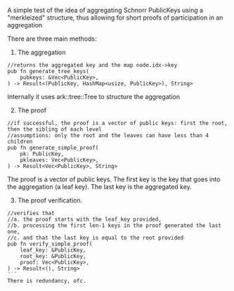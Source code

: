 A simple test of the idea of aggregating Schnorr PublicKeys using a "merkleized" structure, 
thus allowing for short proofs of participation in an aggregation

There are three main methods:

1) The aggregation
```
//returns the aggregated key and the map node.idx->key
pub fn generate_tree_keys(
    pubkeys: &Vec<PublicKey>,
) -> Result<(PublicKey, HashMap<usize, PublicKey>), String>  
```
Internally it uses ark::tree::Tree to structure the aggregation

2) The proof
```
//if successful, the proof is a vector of public keys: first the root, then the sibling of each level
//assumptions: only the root and the leaves can have less than 4 children
pub fn generate_simple_proof(
    pk: PublicKey,
    pkleaves: Vec<PublicKey>,
) -> Result<Vec<PublicKey>, String>
```
The proof is a vector of public keys. The first key is the key that goes into the aggregation (a leaf key). 
The last key is the aggregated key.


3) The proof verification. 
```
//verifies that
//a. the proof starts with the leaf_key provided,
//b. processing the first len-1 keys in the proof generated the last one,
//c. and that the last key is equal to the root provided
pub fn verify_simple_proof(
    leaf_key: &PublicKey,
    root_key: &PublicKey,
    proof: Vec<PublicKey>,
) -> Result<(), String> 
´´´
There is redundancy, ofc. 



